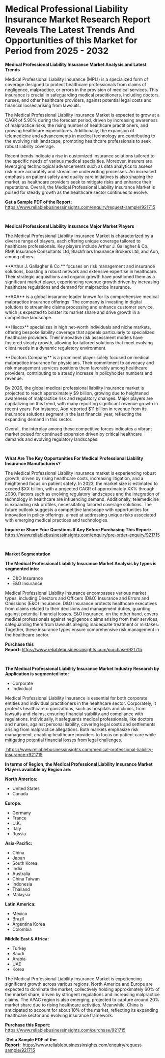 <p><h1>Medical Professional Liability Insurance Market Research Report Reveals The Latest Trends And Opportunities of this Market for Period from 2025 - 2032</h1></p><p><strong>Medical Professional Liability Insurance Market Analysis and Latest Trends</strong></p>
<p><p>Medical Professional Liability Insurance (MPLI) is a specialized form of coverage designed to protect healthcare professionals from claims of negligence, malpractice, or errors in the provision of medical services. This insurance is crucial in safeguarding medical practitioners, including doctors, nurses, and other healthcare providers, against potential legal costs and financial losses arising from lawsuits.</p><p>The Medical Professional Liability Insurance Market is expected to grow at a CAGR of 5.90% during the forecast period, driven by increasing awareness of malpractice risks, the rising number of healthcare practitioners, and growing healthcare expenditures. Additionally, the expansion of telemedicine and advancements in medical technology are contributing to the evolving risk landscape, prompting healthcare professionals to seek robust liability coverage.</p><p>Recent trends indicate a rise in customized insurance solutions tailored to the specific needs of various medical specialties. Moreover, insurers are leveraging technological advancements such as data analytics to assess risk more accurately and streamline underwriting processes. An increased emphasis on patient safety and quality care initiatives is also shaping the market, as healthcare providers seek to mitigate risks and enhance their reputations. Overall, the Medical Professional Liability Insurance Market is poised for steady growth as the healthcare sector continues to evolve.</p></p>
<p><strong>Get a Sample PDF of the Report:&nbsp;</strong> <a href="https://www.reliablebusinessinsights.com/enquiry/request-sample/921715?utm_campaign=1877&utm_medium=2&utm_source=Github&utm_content=ia&utm_term=16042025&utm_id=medical-professional-liability-insurance">https://www.reliablebusinessinsights.com/enquiry/request-sample/921715</a></p>
<p>&nbsp;</p>
<p><strong>Medical Professional Liability Insurance Major Market Players</strong></p>
<p><p>The Medical Professional Liability Insurance Market is characterized by a diverse range of players, each offering unique coverage tailored to healthcare professionals. Key players include Arthur J. Gallagher & Co., RMK Insurance Consultants Ltd, Blackfriars Insurance Brokers Ltd, and Aon, among others.</p><p>**Arthur J. Gallagher & Co.** focuses on risk management and insurance solutions, boasting a robust network and extensive expertise in healthcare. Their strategic acquisitions and organic growth have positioned them as a significant market player, experiencing revenue growth driven by increasing healthcare regulations and demand for malpractice insurance.</p><p>**AXA** is a global insurance leader known for its comprehensive medical malpractice insurance offerings. The company is investing in digital solutions to streamline claims processing and enhance customer service, which is expected to bolster its market share and drive growth in a competitive landscape.</p><p>**Hiscox** specializes in high net-worth individuals and niche markets, offering bespoke liability coverage that appeals particularly to specialized healthcare providers. Their innovative risk assessment models have fostered steady growth, allowing for tailored solutions that meet evolving client needs in a dynamic regulatory environment.</p><p>**Doctors Company** is a prominent player solely focused on medical malpractice insurance for physicians. Their commitment to advocacy and risk management services positions them favorably among healthcare providers, contributing to a steady increase in policyholder numbers and revenue.</p><p>By 2026, the global medical professional liability insurance market is projected to reach approximately $9 billion, growing due to heightened awareness of malpractice risk and regulatory changes. Major players are capitalizing on this trend, with many reporting significant revenue growth in recent years. For instance, Aon reported $11 billion in revenue from its insurance solutions segment in the last financial year, reflecting the expanding demand in this sector. </p><p>Overall, the interplay among these competitive forces indicates a vibrant market poised for continued expansion driven by critical healthcare demands and evolving regulatory landscapes.</p></p>
<p>&nbsp;</p>
<p><strong>What Are The Key Opportunities For Medical Professional Liability Insurance Manufacturers?</strong></p>
<p><p>The Medical Professional Liability Insurance market is experiencing robust growth, driven by rising healthcare costs, increasing litigation, and a heightened focus on patient safety. In 2023, the market size is estimated to exceed $XX billion, with a projected CAGR of approximately XX% through 2030. Factors such as evolving regulatory landscapes and the integration of technology in healthcare are influencing demand. Additionally, telemedicine is expanding risk profiles, necessitating tailored coverage solutions. The future outlook suggests a competitive landscape with opportunities for innovation in policy offerings, aimed at addressing unique risks associated with emerging medical practices and technologies.</p></p>
<p><strong>Inquire or Share Your Questions If Any Before Purchasing This Report:</strong> <a href="https://www.reliablebusinessinsights.com/enquiry/pre-order-enquiry/921715?utm_campaign=1877&utm_medium=2&utm_source=Github&utm_content=ia&utm_term=16042025&utm_id=medical-professional-liability-insurance">https://www.reliablebusinessinsights.com/enquiry/pre-order-enquiry/921715</a></p>
<p>&nbsp;</p>
<p><strong>Market Segmentation</strong></p>
<p><strong>The Medical Professional Liability Insurance Market Analysis by types is segmented into:</strong></p>
<p><ul><li>D&O Insurance</li><li>E&O Insurance</li></ul></p>
<p><p>Medical Professional Liability Insurance encompasses various market types, including Directors and Officers (D&O) Insurance and Errors and Omissions (E&O) Insurance. D&O Insurance protects healthcare executives from claims related to their decisions and management duties, guarding against potential financial losses. E&O Insurance, on the other hand, covers medical professionals against negligence claims arising from their services, safeguarding them from lawsuits alleging inadequate treatment or mistakes. Together, these insurance types ensure comprehensive risk management in the healthcare sector.</p></p>
<p><strong>Purchase this Report:&nbsp;</strong><a href="https://www.reliablebusinessinsights.com/purchase/921715?utm_campaign=1877&utm_medium=2&utm_source=Github&utm_content=ia&utm_term=16042025&utm_id=medical-professional-liability-insurance">https://www.reliablebusinessinsights.com/purchase/921715</a></p>
<p>&nbsp;</p>
<p><strong>The Medical Professional Liability Insurance Market Industry Research by Application is segmented into:</strong></p>
<p><ul><li>Corporate</li><li>Individual</li></ul></p>
<p><p>Medical Professional Liability Insurance is essential for both corporate entities and individual practitioners in the healthcare sector. Corporately, it protects healthcare organizations, such as hospitals and clinics, from lawsuits and claims, ensuring financial stability and compliance with regulations. Individually, it safeguards medical professionals, like doctors and nurses, against personal liability, covering legal costs and settlements arising from malpractice allegations. Both markets emphasize risk management, enabling healthcare providers to focus on patient care while mitigating potential financial losses from legal challenges.</p></p>
<p><a href="https://www.reliablebusinessinsights.com/medical-professional-liability-insurance-r921715?utm_campaign=1877&utm_medium=2&utm_source=Github&utm_content=ia&utm_term=16042025&utm_id=medical-professional-liability-insurance">&nbsp;https://www.reliablebusinessinsights.com/medical-professional-liability-insurance-r921715</a></p>
<p><strong>In terms of Region, the Medical Professional Liability Insurance Market Players available by Region are:</strong></p>
<p>
    <p> <strong> North America: </strong>
        <ul>
            <li>United States</li>
            <li>Canada</li>
        </ul>
        </p> 
    <p> <strong> Europe: </strong>
        <ul>
            <li>Germany</li>
            <li>France</li>
            <li>U.K.</li>
            <li>Italy</li>
            <li>Russia</li>
        </ul>
        </p> 
    <p> <strong> Asia-Pacific: </strong>
        <ul>
            <li>China</li>
            <li>Japan</li>
            <li>South Korea</li>
            <li>India</li>
            <li>Australia</li>
            <li>China Taiwan</li>
            <li>Indonesia</li>
            <li>Thailand</li>
            <li>Malaysia</li>
        </ul>
        </p> 
    <p> <strong> Latin America: </strong>
        <ul>
            <li>Mexico</li>
            <li>Brazil</li>
            <li>Argentina Korea</li>
            <li>Colombia</li>
        </ul>
        </p> 
    <p> <strong> Middle East & Africa: </strong>
        <ul>
            <li>Turkey</li>
            <li>Saudi</li>
            <li>Arabia</li>
            <li>UAE</li>
            <li>Korea</li>
        </ul>
    </p>
    </p>
<p><p>The Medical Professional Liability Insurance Market is experiencing significant growth across various regions. North America and Europe are expected to dominate the market, collectively holding approximately 60% of the market share, driven by stringent regulations and increasing malpractice claims. The APAC region is also emerging, projected to capture around 20% market share due to rising healthcare activities. Meanwhile, China is anticipated to account for about 10% of the market, reflecting its expanding healthcare sector and evolving insurance framework.</p></p>
<p><strong>Purchase this Report: </strong><a href="https://www.reliablebusinessinsights.com/purchase/921715?utm_campaign=1877&utm_medium=2&utm_source=Github&utm_content=ia&utm_term=16042025&utm_id=medical-professional-liability-insurance">https://www.reliablebusinessinsights.com/purchase/921715</a></p>
<p>&nbsp;<strong>Get a Sample PDF of the Report:&nbsp;&nbsp;</strong><a href="https://www.reliablebusinessinsights.com/enquiry/request-sample/921715?utm_campaign=1877&utm_medium=2&utm_source=Github&utm_content=ia&utm_term=16042025&utm_id=medical-professional-liability-insurance">https://www.reliablebusinessinsights.com/enquiry/request-sample/921715</a></p>
<p><strong></strong></p>
<p><p></p><p></p><p></p></p>